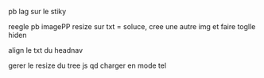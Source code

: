pb lag sur le stiky

reegle pb imagePP resize sur txt = soluce, cree une autre img et faire toglle hiden

align le txt du headnav

gerer le resize du tree js qd charger en mode tel